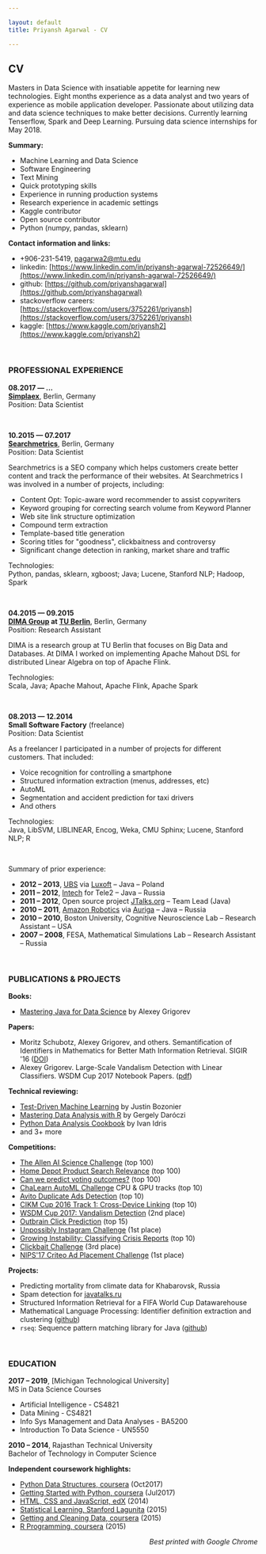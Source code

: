 ```yaml
---

layout: default
title: Priyansh Agarwal - CV

---
```



## CV

Masters in Data Science with insatiable appetite for learning new technologies. Eight months experience as a data analyst and
two years of experience as mobile application developer. Passionate about utilizing data and data science techniques to make
better decisions. Currently learning Tenserflow, Spark and Deep Learning. Pursuing data science internships for May 2018.

**Summary:**

- Machine Learning and Data Science
- Software Engineering
- Text Mining 
- Quick prototyping skills
- Experience in running production systems
- Research experience in academic settings
- Kaggle contributor
- Open source contributor
- Python (numpy, pandas, sklearn)

**Contact information and links:**

- +906-231-5419, pagarwa2@mtu.edu
- linkedin: [https://www.linkedin.com/in/priyansh-agarwal-72526649/](https://www.linkedin.com/in/priyansh-agarwal-72526649/)
- github: [https://github.com/priyanshagarwal](https://github.com/priyanshagarwal)
- stackoverflow careers: [https://stackoverflow.com/users/3752261/priyansh](https://stackoverflow.com/users/3752261/priyansh)
- kaggle: [https://www.kaggle.com/priyansh2](https://www.kaggle.com/priyansh2)


&nbsp;

### PROFESSIONAL EXPERIENCE

<strong>08.2017 &mdash; ...</strong><br/>
<strong>[Simplaex](http://www.simplaex.com)</strong>, Berlin, Germany<br/>
Position: Data Scientist<br/>

&nbsp;


<strong>10.2015 &mdash; 07.2017</strong><br/>
<strong>[Searchmetrics](http://www.searchmetrics.com)</strong>, Berlin, Germany<br/>
Position: Data Scientist<br/>

Searchmetrics is a SEO company which helps customers create better content and track the performance of their websites. At Searchmetrics I was involved in a number of projects, including:

- Content Opt: Topic-aware word recommender to assist copywriters
- Keyword grouping for correcting search volume from Keyword Planner
- Web site link structure optimization
- Compound term extraction
- Template-based title generation
- Scoring titles for "goodness", clickbaitness and controversy
- Significant change detection in ranking, market share and traffic


Technologies:<br/>
Python, pandas, sklearn, xgboost; Java; Lucene, Stanford NLP; Hadoop, Spark<br/>


&nbsp;

<strong>04.2015 &mdash; 09.2015</strong><br/>
**[DIMA Group](http://www.dima.tu-berlin.de/) at [TU Berlin](http://www.tu-berlin.de/)**, Berlin, Germany<br/>
Position: Research Assistant<br/>

DIMA is a research group at TU Berlin that focuses on Big Data and Databases. At DIMA I worked on
implementing Apache Mahout DSL for distributed Linear Algebra on top of Apache Flink. <br/>

Technologies:<br/>
Scala, Java; Apache Mahout, Apache Flink, Apache Spark<br/>


&nbsp;

<strong>08.2013 &mdash; 12.2014</strong><br/>
<strong>Small Software Factory</strong> (freelance)<br/>
Position: Data Scientist<br/>

As a freelancer I participated in a number of projects for different customers. That included:

- Voice recognition for controlling a smartphone
- Structured information extraction (menus, addresses, etc)
- AutoML
- Segmentation and accident prediction for taxi drivers
- And others

Technologies:<br/>
Java, LibSVM, LIBLINEAR, Encog, Weka, CMU Sphinx; Lucene, Stanford NLP; R<br/>

&nbsp;

Summary of prior experience:

* <strong>2012 &ndash; 2013</strong>, <a href="http://www.ubs.com/">UBS</a> via <a href="http://www.luxoft.com/">Luxoft</a> &ndash; Java &ndash; Poland
* <strong>2011 &ndash; 2012</strong>, <a href="http://intech-global.com/">Intech</a> for Tele2 &ndash; Java &ndash; Russia
* <strong>2011 &ndash; 2012</strong>, Open source project <a href="http://jtalks.org">JTalks.org</a> &ndash; Team Lead (Java)
* <strong>2010 &ndash; 2011</strong>, <a href="https://www.amazonrobotics.com/">Amazon Robotics</a> via <a href="https://www.auriga.com/">Auriga</a> &ndash; Java &ndash; Russia
* <strong>2010 &ndash; 2010</strong>, Boston University, Cognitive Neuroscience Lab &ndash; Research Assistant &ndash; USA
* <strong>2007 &ndash; 2008</strong>, FESA, Mathematical Simulations Lab &ndash; Research Assistant &ndash; Russia

&nbsp;

### PUBLICATIONS & PROJECTS

**Books:**

- [Mastering Java for Data Science](https://www.packtpub.com/big-data-and-business-intelligence/mastering-java-data-science) by Alexey Grigorev


**Papers:**

- Moritz Schubotz, Alexey Grigorev, and others. Semantification of Identifiers in Mathematics for Better Math Information Retrieval. SIGIR '16 ([DOI](http://dx.doi.org/10.1145/2911451.2911503))
- Alexey Grigorev. Large-Scale Vandalism Detection with Linear Classifiers. WSDM Cup 2017 Notebook Papers. ([pdf](http://www.uni-weimar.de/medien/webis/events/wsdm-cup-17/wsdmcup17-papers-final/wsdmcup17-vandalism-detection/grigorev17-notebook.pdf))


**Technical reviewing:**

- [Test-Driven Machine Learning](https://www.packtpub.com/big-data-and-business-intelligence/test-driven-machine-learning) by Justin Bozonier
- [Mastering Data Analysis with R](https://www.packtpub.com/big-data-and-business-intelligence/mastering-data-analysis-r) by Gergely Daróczi
- [Python Data Analysis Cookbook](https://www.packtpub.com/big-data-and-business-intelligence/python-data-analysis-cookbook) by Ivan Idris 
- and 3+ more


**Competitions:**

- [The Allen AI Science Challenge](https://www.kaggle.com/c/the-allen-ai-science-challenge) (top 100)
- [Home Depot Product Search Relevance](https://www.kaggle.com/c/home-depot-product-search-relevance) (top 100)
- [Can we predict voting outcomes?](https://inclass.kaggle.com/c/can-we-predict-voting-outcomes) (top 100)
- [ChaLearn AutoML Challenge](https://competitions.codalab.org/competitions/2321) CPU & GPU tracks (top 10)
- [Avito Duplicate Ads Detection](https://www.kaggle.com/c/avito-duplicate-ads-detection) (top 10)
- [CIKM Cup 2016 Track 1: Cross-Device Linking](https://competitions.codalab.org/competitions/11171) (top 10)
- [WSDM Cup 2017: Vandalism Detection](http://www.wsdm-cup-2017.org/vandalism-detection.html) (2nd place)
- [Outbrain Click Prediction](https://www.kaggle.com/c/outbrain-click-prediction) (top 15)
- [Unpossibly Instagram Challenge](http://live.unpossib.ly/instagram) (1st place)
- [Growing Instability: Classifying Crisis Reports](https://www.datasciencechallenge.org/challenges/2/growing-instability) (top 10)
- [Clickbait Challenge](http://clickbait-challenge.org) (3rd place)
- [NIPS'17 Criteo Ad Placement Challenge](https://www.crowdai.org/challenges/nips-17-workshop-criteo-ad-placement-challenge) (1st place)


**Projects:**

- Predicting mortality from climate data for Khabarovsk, Russia
- Spam detection for [javatalks.ru](http://javatalks.ru/)
- Structured Information Retrieval for a FIFA World Cup Datawarehouse
- Mathematical Language Processing: Identifier definition extraction and clustering ([github](https://github.com/alexeygrigorev/namespacediscovery-pipeline))
- `rseq`: Sequence pattern matching library for Java ([github](https://github.com/alexeygrigorev/rseq))



&nbsp;

### EDUCATION

**2017 &ndash; 2019**, [Michigan Technological University]<br/>
MS in Data Science
Courses
 - Artificial Intelligence - CS4821
 - Data Mining - CS4821
 - Info Sys Management and Data Analyses - BA5200
 - Introduction To Data Science - UN5550

**2010 &ndash; 2014**, Rajasthan Technical University<br/>
Bachelor of Technology in Computer Science 


**Independent coursework highlights:**

- [Python Data Structures, coursera](https://www.coursera.org/account/accomplishments/verify/RPUJP8GMSH5H) (Oct2017)
- [Getting Started with Python, coursera](https://www.coursera.org/account/accomplishments/verify/GVMWHP6RGJ4D) (Jul2017)
- [HTML, CSS and JavaScript, edX](https://www.coursera.org/account/accomplishments/certificate/ASAZ5P2W5RDX) (2014)
- [Statistical Learning, Stanford Lagunita](https://lagunita.stanford.edu/courses/HumanitiesandScience/StatLearning/Winter2015/about) (2015)
- [Getting and Cleaning Data, coursera](https://www.coursera.org/account/accomplishments/certificate/S4DV23UBFF) (2015)
- [R Programming, coursera](https://www.coursera.org/account/accomplishments/certificate/HEDZ2UEV3U) (2015)


<div align="right"><i>Best printed with Google Chrome</i></div>
